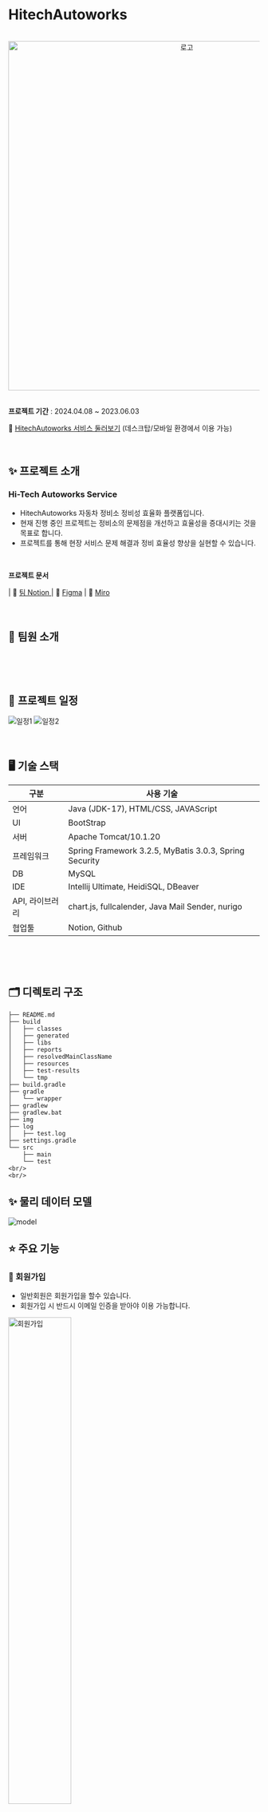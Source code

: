

# HitechAutoworks

<br/>
<div align="center"><img src="https://github.com/panghunJO/HitechProject/assets/157236060/13534f0a-dcf9-4198-9a05-31b9faa7bd2b" alt="로고" width="700px"></div>
<br/>

**프로젝트 기간** : 2024.04.08 ~ 2023.06.03

🔗 [HitechAutoworks 서비스 둘러보기](http://confoous.com:1818/) (데스크탑/모바일 환경에서 이용 가능)


<br/>

## ✨ 프로젝트 소개

### Hi-Tech Autoworks Service

- HitechAutoworks 자동차 정비소 정비성 효율화 플랫폼입니다.
- 현재 진행 중인 프로젝트는 정비소의 문제점을 개선하고 효율성을 증대시키는 것을 목표로 합니다.
- 프로젝트를 통해 현장 서비스 문제 해결과 정비 효율성 향상을 실현할 수 있습니다.

<br/>

**프로젝트 문서**
 
| 📒 [팀 Notion ](https://adorable-entree-2a6.notion.site/HitechAutoWorks-746bb8d780ce4f07957e2efccb4a37d8?pvs=4) | 🎉 [Figma](https://www.figma.com/design/c94BWil0qqwGGDw6tKQNzd/Hi-Tech-Auto-Works_Homepage?m=dev&node-id=0-1&t=hvOzNdFkjmxLUJpJ-1) | 💌 [Miro](https://miro.com/welcomeonboard/a0ZNT0Rua3pMemR6M1ZVQ2xkc0JveDlxNDhFdE5yV0E1cWwwYlhhQ2VLeWE3Sk1YVlpJN2RPbnVNTEFHMmdxRnwzNDU4NzY0NTg3Mjk1NzY0MjI4fDI=?share_link_id=468227781974)
<br/>
<br/>
<br/>

## 🙌 팀원 소개

<br/>
<br/>
<br/>

## 📅 프로젝트 일정
<img src="https://github.com/panghunJO/HitechProject/assets/157236060/6037da66-e176-41b3-956b-dd9fd051d550" alt="일정1">
<img src="https://github.com/panghunJO/HitechProject/assets/157236060/a464105e-0f04-4bc9-98bf-17291736bd4e" alt="일정2">
<br/>
<br/>
<br/>

## 🖥 기술 스택

| 구분                 | 사용 기술          |
| -------------------- | ------------------ |
| 언어                 | Java (JDK-17), HTML/CSS, JAVAScript |
| UI                   | BootStrap            |
| 서버               | Apache Tomcat/10.1.20   |
| 프레임워크                  | Spring Framework 3.2.5, MyBatis 3.0.3, Spring Security |
| DB             | MySQL            |
| IDE      | Intellij Ultimate, HeidiSQL, DBeaver    |
| API, 라이브러리  | chart.js, fullcalender, Java Mail Sender, nurigo   |
| 협업툴  | Notion, Github   |


<br/>
<br/>
<br/>

## 🗂 디렉토리 구조

```
├── README.md
├── build
│   ├── classes
│   ├── generated
│   ├── libs
│   ├── reports
│   ├── resolvedMainClassName
│   ├── resources
│   ├── test-results
│   └── tmp
├── build.gradle
├── gradle
│   └── wrapper
├── gradlew
├── gradlew.bat
├── img
├── log
│   ├── test.log
├── settings.gradle
└── src
    ├── main
    └── test
<br/>
<br/>
```

## ✨ 물리 데이터 모델
<img src="https://github.com/panghunJO/HitechProject/assets/157236060/ce2fb658-0fe9-414e-b090-19953231fff3" alt="model">

## ⭐️ 주요 기능

### 📌 회원가입

- 일반회원은 회원가입을 할수 있습니다.
- 회원가입 시 반드시 이메일 인증을 받아야 이용 가능합니다.

 <img src="https://github.com/panghunJO/HitechProject/assets/157236060/5a74f52a-4f25-4ff1-bbf7-af6169a2f5b3" alt="회원가입" width="50%">
 <img src="https://github.com/panghunJO/HitechProject/assets/157236060/e363983c-577c-45a6-8de2-c2786beccf4a" alt="회원인증" width="50%" align="right">
    
 <br/>   

 ### 📌 아이디/비밀번호 찾기

- 아이디/비밀번호 분실 시 찾기 기능을 사용할 수 있습니다.
- 비밀번호 찾기 시 등록한 휴대폰 번호로 임시비밀번호가 발송됩니다.

 <img src="https://github.com/panghunJO/HitechProject/assets/157236060/fcdf52c4-9a7b-4fe4-bfdf-0b02ef078b4a" alt="findpw" width="50%">
 <img src="https://github.com/panghunJO/HitechProject/assets/157236060/f28a62e6-6d13-48fc-94cb-381ee2738c9f" alt="인증번호" width="45%" align="right">
    
 <br/>   


 ### 📌 실시간 메모장

- 직원/관리자는 실시간 메모장 기능을 사용할 수 있습니다.
- 메모장은 중요 공지나 필요한 사항을 기재할 수 있습니다.

 <img src="https://github.com/panghunJO/HitechProject/assets/157236060/5a92b7a2-3e41-400e-b6a0-582b0ab6f2aa" alt="Notepad">

 - :smiley:[실시간 메모장 위키](https://github.com/panghunJO/HitechProject/wiki/%EC%8B%A4%EC%8B%9C%EA%B0%84-%EB%A9%94%EB%AA%A8%EC%9E%A5)

 <br/>   
 

  ### 📌 작업 등록

- 직원/관리자는 회원이 예약한 작업을 등록할 수 있습니다.
- 해당 시간에 이미 등록된 작업자는 작업자 목록에 나타나지 않습니다.

 <img src="https://github.com/panghunJO/HitechProject/assets/157236060/9531eab6-e468-4bd1-992e-b9ff4f7cdc7c" alt="Res01" width="50%">
  <img src="https://github.com/panghunJO/HitechProject/assets/157236060/61bf512a-270d-4427-a7f3-36565ab8b952" alt="Res02" width="50%" align="right">

 <br/>   


 ### 📌 예약하기 기능

- 손님은 시간대 별로 예약을 할 수 있습니다.
- 선택하려는 시간에 모든 작업자가 작업에 등록되어 있으면 그 시간은 선택할 수 없습니다.

 <img src="https://github.com/panghunJO/HitechProject/assets/157236060/67d534c3-5c11-4841-8362-aace1ba5caa9" alt="작업예약" width="50%">
   <img src="https://github.com/panghunJO/HitechProject/assets/157236060/6c70b971-977c-4c85-b443-23ff3c0d5e98" alt="작업예약2" width="50%" align="right">

 - 😊[작업자수와 예약시간 알고리즘 위키](https://github.com/panghunJO/HitechProject/wiki/%EC%9E%91%EC%97%85%EC%9E%90%EC%88%98%EC%99%80-%EC%98%88%EC%95%BD%EC%8B%9C%EA%B0%84-%EC%95%8C%EA%B3%A0%EB%A6%AC%EC%A6%98)

 <br/>   


  ### 📌 댓글/ 답글 기능

- 예약 상세보기 페이지와 작업 상세 보기 페이지는 댓글과 답글을 쓸 수 있습니다.
- 회원과 직원은 자기 댓글만 수정/삭제가 가능합니다.
- 관리자는 모든 사람의 댓글을 수정/삭제 할 수 있습니다.

 <img src="https://github.com/panghunJO/HitechProject/assets/157236060/16e44e8a-1bd7-4453-b25e-528c72f21187" alt="댓글">

 - 😊[댓글 답글 기능 위키 ](https://github.com/panghunJO/HitechProject/wiki/%EB%8C%93%EA%B8%80-%EB%8B%B5%EA%B8%80-%EA%B8%B0%EB%8A%A5)

 <br/>   


<br/>
<br/>
<br/>

## 💡 구현 기능

**모바일/데스크톱 지원**
부트스트랩을 통한 모바일 UI 최적화

**로그인/회원가입**

- 회원가입시 아이디, 이메일 중복확인 검사
- 아이디 8자이상 20자미만 유효성 검사
- 비밀번호 8자이상 20자미만 특수문자포함 유효성 검사
- 비밀번호 확인 검사
- 휴대폰 번호 형식 검사
  
**아이디/비밀번호 찾기**
- 아이디 찾기 시 이메일 요구 => 확인 성공시 아이디 2글자 ** 로 숨김
- 비밀번호 찾기 시 등록된 휴대폰 번호로 임시비밀번호 전송

**헤더**
- 본인의 프로필 사진, 이름 표시
- 관리자, 직원 : 알람 표시 노출 => 등록된 부품이 3개 미만 남았을 시, 신규 문의가 등록 될 시 알람 창 표시

**메인**

- 메인페이지는 직원, 관리자만 접근 가능
- 캘린더 : 직원 => 자신의 작업에 대한 일정 확인 가능, 관리자 => 모든 직원의 대한 일정을 캘린더에 표시
- 메모장 : 실시간으로 공지사항, 변동된 사항 등 을 표시
- 하위 10개 품목 : 현재 해당 부품이 몇개가 남았는 지 메인페이지에서 막대 차트로 표현
- 사용자 통계 : 현재 회원이 몇명인지, 직원이 몇명인지 에 대한 정보를 표현
- 월별 작업량 : 로그인한 나에 대한 월 별 작업량 표시, 선 그래프로써 이번 달 나의 작업량에 대해 한눈에 볼 수 있음
- 이번달 랭킹 : 이번달 작업 수 에 대한 순위를 Top5 까지 표시

**내 프로필**

- 내 프로필 확인 시 OverView,수정,비밀번호 변경 가능
- 수정 시 프로필사진, 내 소개, 소속, 주소, 휴대폰 번호, 이메일 변경 가능
- 비밀번호 변경 시 현재 비밀번호가 일치한지 검사 일치하면 로그아웃

**상대 프로필**
- 손님은 상대 프로필 확인 시 이름, 내소개, 권한, 이메일 만 확인 가능
- 직원은 모두 조회 가능
- 관리자는 상대 프로필 수정 가능, 권한 부여 가능

**예약 하기**

- 손님은 로그인 시 예약하기/예약 조회하기 확인가능
- 예약 하기 시 차량 선택 후
- 예약 품목, 날짜, 추가 요청사항 등록 가능

**예약 조회**

- 손님은 예약 조회시 내 예약 조회 가능
- 직원,관리자는 전체 예약 조회 가능

**문의 조회**

- 손님은 문의 조회시 내 문의 조회 가능
- 직원,관리자는 전체 문의 조회 가능
- 직원,관리자는 문의에 대한 답변 시 해당 유저에게 메일 전송
- 들어온 문의가 고객에게 메일로 답장을 해야 문의상태 완료

**작업 등록,조회,수정,삭제**

- 직원,관리자는 손님이 예약한 정보를 작업에 등록 가능
- 직원,관리자는 예약 날짜/시간 수정 시 1시간 단위로 수정, 추가 사항 수정
- 손님은 내 작업 조회만 가능

**관리자 페이지**
- 관리자만 접근 가능
- 부품 정보 조회
- 전체 예약 조회
- 전체 직원 조회 가능


<br/>
<br/>
